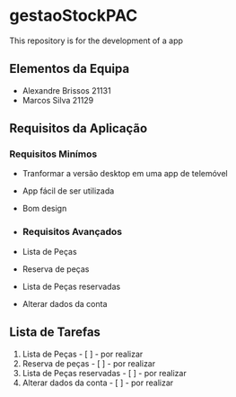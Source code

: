 # gestaoStockPAC
This repository is for the development of a app 

## Elementos da Equipa 
* Alexandre Brissos 21131
* Marcos Silva 21129

## Requisitos da Aplicação 
### Requisitos Minímos 
* Tranformar a versão desktop em uma app de telemóvel
* App fácil de ser utilizada
* Bom design 

* ### Requisitos Avançados 
* Lista de Peças
* Reserva de peças
* Lista de Peças reservadas
* Alterar dados da conta 

## Lista de Tarefas
1. Lista de Peças - [ ] - por realizar
2. Reserva de peças - [ ] - por realizar
3. Lista de Peças reservadas - [ ] - por realizar
4. Alterar dados da conta  - [ ] - por realizar


